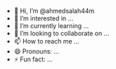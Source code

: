 - 👋 Hi, I’m @ahmedsalah44m
- 👀 I’m interested in ...
- 🌱 I’m currently learning ...
- 💞️ I’m looking to collaborate on ...
- 📫 How to reach me ...
- 😄 Pronouns: ...
- ⚡ Fun fact: ...

<!---
ahmedsalah44m/ahmedsalah44m is a ✨ special ✨ repository because its `README.md` (this file) appears on your GitHub profile.
You can click the Preview link to take a look at your changes.
--->
